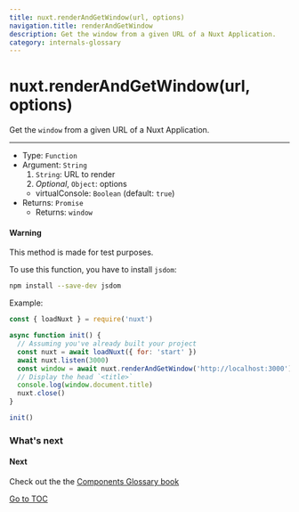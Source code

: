 ```yaml
---
title: nuxt.renderAndGetWindow(url, options)
navigation.title: renderAndGetWindow
description: Get the window from a given URL of a Nuxt Application.
category: internals-glossary
---
```

# nuxt.renderAndGetWindow(url, options)

Get the `window` from a given URL of a Nuxt Application.

---

- Type: `Function`
- Argument: `String`
  1. `String`: URL to render
  2. _Optional_, `Object`: options
  - virtualConsole: `Boolean` (default: `true`)
- Returns: `Promise`
  - Returns: `window`

#### Warning
This method is made for test purposes.


To use this function, you have to install `jsdom`:

```bash
npm install --save-dev jsdom
```

Example:

```js
const { loadNuxt } = require('nuxt')

async function init() {
  // Assuming you've already built your project
  const nuxt = await loadNuxt({ for: 'start' })
  await nuxt.listen(3000)
  const window = await nuxt.renderAndGetWindow('http://localhost:3000')
  // Display the head `<title>`
  console.log(window.document.title)
  nuxt.close()
}

init()
```

### What's next

#### Next
Check out the the [Components Glossary book](./components-glossary/fetch)

<span style='float: footnote;'><a href="../index.html#toc">Go to TOC</a></span>
